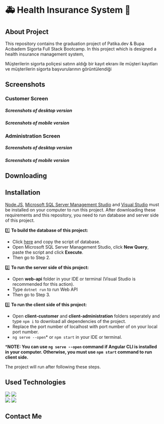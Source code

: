 ﻿# 🚑 Health Insurance System 🏥

## About Project

This repository contains the graduation project of Patika.dev & Bupa Acıbadem Sigorta Full Stack Bootcamp. In this project which is designed a health insurance management system, 

Müşterilerin sigorta poliçesi satınn aldığı bir kayıt ekranı ile müşteri kayıtları ve müşterilerin sigorta başvurularının görüntülendiği

## Screenshots

### Customer Screen

##### Screenshots of desktop version

##### Screenshots of mobile version

### Administration Screen

##### Screenshots of desktop version

##### Screenshots of mobile version

## Downloading



## Installation

[Node.JS](https://nodejs.org/en/download/), [Microsoft SQL Server Management Studio](https://docs.microsoft.com/en-us/sql/ssms/download-sql-server-management-studio-ssms?view=sql-server-ver15) and [Visual Studio]() must be installed on your computer to run this project. After downloading these requirements and this repository, you need to run database and server side of this project. 

1️⃣ **To build the database of this project:**

- Click [here](./HealthInsuranceDB.sql) and copy the script of database.
- Open Microsoft SQL Server Management Studio, click **New Query**, paste the script and click **Execute**. 
- Then go to Step 2.

2️⃣ **To run the server side of this project:**

- Open **web-api** folder in your IDE or terminal (Visual Studio is recommended for this action).
- Type `dotnet run` to run Web API 
- Then go to Step 3.

3️⃣ **To run the client side of this project:**

- Open **client-customer** and **client-administration** folders seperately and type `npm i` to download all dependencies of the project.
- Replace the port number of localhost with port number of on your local port number.
- `ng serve --open`* or `npm start` in your IDE or terminal.

***NOTE: You can use `ng serve --open` command if Angular CLI is installed in your computer. Otherwise, you must use `npm start` command to run client side.**

The project will run after following these steps.

## Used Technologies

<img src="https://img.shields.io/badge/.NET-512BD4?style=for-the-badge&logo=dotnet&logoColor=white">
<img src="https://img.shields.io/badge/Microsoft%20SQL%20Server-CC2927?style=for-the-badge&logo=microsoft%20sql%20server&logoColor=white">
<br>
<img src="https://img.shields.io/badge/Angular-DD0031?style=for-the-badge&logo=angular&logoColor=white">
<img src="https://img.shields.io/badge/Sass-CC6699?style=for-the-badge&logo=sass&logoColor=white">

## Contact Me